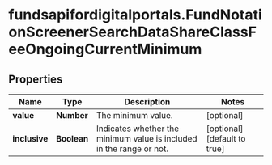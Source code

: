 # fundsapifordigitalportals.FundNotationScreenerSearchDataShareClassFeeOngoingCurrentMinimum

## Properties

Name | Type | Description | Notes
------------ | ------------- | ------------- | -------------
**value** | **Number** | The minimum value. | [optional] 
**inclusive** | **Boolean** | Indicates whether the minimum value is included in the range or not. | [optional] [default to true]


